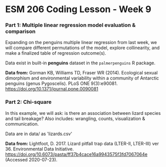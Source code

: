 # ESM 206 Coding Lesson - Week 9

### Part 1: Multiple linear regression model evaluation & comparison

Expanding on the penguins multiple linear regression from last week, we will compare different permutations of the model, explore collinearity, and make a finalized table of regression outcome(s).

Data exist in built-in **penguins** dataset in the `palmerpenguins` R package.

**Data from:** Gorman KB, Williams TD, Fraser WR (2014). Ecological sexual dimorphism and environmental variability within a community of Antarctic penguins (genus Pygoscelis). PLoS ONE 9(3):e90081. https://doi.org/10.1371/journal.pone.0090081

### Part 2: Chi-square

In this example, we will ask: is there an association between lizard species and tail breakage? Also includes: wrangling, counts, visualization & communication. 

Data are in data/ as 'lizards.csv'

**Data from:** Lightfoot, D. 2017. Lizard pitfall trap data (LTER-II, LTER-III) ver 36. Environmental Data Initiative. https://doi.org/10.6073/pasta/ff37b4cace16a9943575f3fd7067064e (Accessed 2020-07-23).

